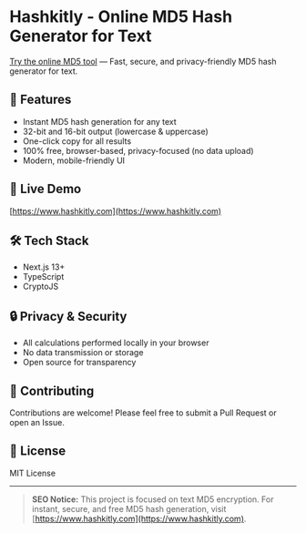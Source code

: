 # Hashkitly - Online MD5 Hash Generator for Text

[Try the online MD5 tool](https://www.hashkitly.com) — Fast, secure, and privacy-friendly MD5 hash generator for text.

## 🌟 Features

- Instant MD5 hash generation for any text
- 32-bit and 16-bit output (lowercase & uppercase)
- One-click copy for all results
- 100% free, browser-based, privacy-focused (no data upload)
- Modern, mobile-friendly UI

## 🚀 Live Demo

[https://www.hashkitly.com](https://www.hashkitly.com)

## 🛠️ Tech Stack

- Next.js 13+
- TypeScript
- CryptoJS

## 🔒 Privacy & Security

- All calculations performed locally in your browser
- No data transmission or storage
- Open source for transparency

## 🤝 Contributing

Contributions are welcome! Please feel free to submit a Pull Request or open an Issue.

## 📝 License

MIT License

---

> **SEO Notice:**
> This project is focused on text MD5 encryption. For instant, secure, and free MD5 hash generation, visit [https://www.hashkitly.com](https://www.hashkitly.com).
